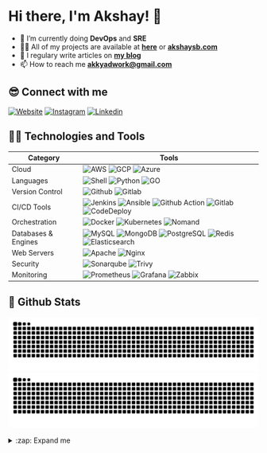 # Hi there, I'm Akshay! 👋

- 🌱 I’m currently doing **DevOps** and **SRE**
- 👨‍💻 All of my projects are available at **[here][github]** or **[akshaysb.com][website]**
- 📝 I regulary write articles on **[my blog][blog]**
- 📫 How to reach me **akkyadwork@gmail.com**

## 😎 Connect with me

[![Website](https://img.shields.io/website?label=akshaysb.com&style=for-the-badge&url=https%3A%2F%2Fakshaysb.com)][website]
[![Instagram](https://img.shields.io/badge/instagram-%23E4405F.svg?&style=for-the-badge&logo=instagram&logoColor=white)][instagram]
[![Linkedin](https://img.shields.io/badge/linkedin-%230077B5.svg?&style=for-the-badge&logo=linkedin&logoColor=white)][linkedin]

## 👨‍💻 Technologies and Tools

| Category           | Tools                                                                                                                                                                                                                                                                                                                                                                                                                                                                                                                                                                                                                                                                                                                                                                                                                                                                                                                                                                                                                                                                                                                                                                                                                                                                                                                                                                                                                                                                                                                                                                                                                                                                                                                                                                                                                                                                                                                                                                                                                                                                                                                                                                                                                                                                                                                                                                                                                                                                                                                                                                                                                                                                                                                                                                                                                                                                                                                                                                                                                                                                                                                                                                                                                                                                                                                                                                                                                                                                                                                                                                                                                                                                                                                                                                                                                                                                                                                                                                                                       |
| ------------------ | ----------------------------------------------------------------------------------------------------------------------------------------------------------------------------------------------------------------------------------------------------------------------------------------------------------------------------------------------------------------------------------------------------------------------------------------------------------------------------------------------------------------------------------------------------------------------------------------------------------------------------------------------------------------------------------------------------------------------------------------------------------------------------------------------------------------------------------------------------------------------------------------------------------------------------------------------------------------------------------------------------------------------------------------------------------------------------------------------------------------------------------------------------------------------------------------------------------------------------------------------------------------------------------------------------------------------------------------------------------------------------------------------------------------------------------------------------------------------------------------------------------------------------------------------------------------------------------------------------------------------------------------------------------------------------------------------------------------------------------------------------------------------------------------------------------------------------------------------------------------------------------------------------------------------------------------------------------------------------------------------------------------------------------------------------------------------------------------------------------------------------------------------------------------------------------------------------------------------------------------------------------------------------------------------------------------------------------------------------------------------------------------------------------------------------------------------------------------------------------------------------------------------------------------------------------------------------------------------------------------------------------------------------------------------------------------------------------------------------------------------------------------------------------------------------------------------------------------------------------------------------------------------------------------------------------------------------------------------------------------------------------------------------------------------------------------------------------------------------------------------------------------------------------------------------------------------------------------------------------------------------------------------------------------------------------------------------------------------------------------------------------------------------------------------------------------------------------------------------------------------------------------------------------------------------------------------------------------------------------------------------------------------------------------------------------------------------------------------------------------------------------------------------------------------------------------------------------------------------------------------------------------------------------------------------------------------------------------------------------------------------------- |
| Cloud              | ![AWS](https://img.shields.io/badge/Amazon_AWS-232F3E?style=for-the-badge&logo=amazon-aws&logoColor=white) ![GCP](https://img.shields.io/badge/Google_Cloud-4285F4?style=for-the-badge&logo=google-cloud&logoColor=white) ![Azure](https://img.shields.io/badge/Microsft_Azure-232F3E?style=for-the-badge&logo=microsoft_azure&logoColor=white)
| Languages          | ![Shell](https://img.shields.io/badge/shell_script%20-%23121011.svg?&style=for-the-badge&logo=gnu-bash&logoColor=white) ![Python](https://img.shields.io/badge/Python-3776AB?style=for-the-badge&logo=python&logoColor=white) ![GO](https://img.shields.io/badge/Go-00ADD8?style=for-the-badge&logo=go&logoColor=white)                                                 
| Version Control    | ![Github](https://img.shields.io/badge/GitHub-100000?style=for-the-badge&logo=github&logoColor=white) ![Gitlab](https://img.shields.io/badge/GitLab-330F63?style=for-the-badge&logo=gitlab&logoColor=white)
| CI/CD Tools        | ![Jenkins](https://img.shields.io/badge/Jenkins-D24939?style=for-the-badge&logo=Jenkins&logoColor=white) ![Ansible](https://img.shields.io/badge/ansible-%235835CC.svg?style=for-the-badge&logo=ansible&logoColor=white) ![Github Action](https://img.shields.io/badge/GitHub_Actions-2088FF?style=for-the-badge&logo=github-actions&logoColor=white) ![Gitlab](https://img.shields.io/badge/gitlab%20-%23326ce5.svg?&style=for-the-badge&logo=gitlab&logoColor=white) ![CodeDeploy](https://img.shields.io/badge/CodeDeploy%20-%230db7ed.svg?&style=for-the-badge&logo=CodeDeploy&logoColor=white) 
| Orchestration      | ![Docker](https://img.shields.io/badge/docker%20-%230db7ed.svg?&style=for-the-badge&logo=docker&logoColor=white) ![Kubernetes](https://img.shields.io/badge/kubernetes%20-%23326ce5.svg?&style=for-the-badge&logo=kubernetes&logoColor=white) ![Nomand](https://img.shields.io/badge/Nomad-232F3E?style=for-the-badge&logo=Nomad&logoColor=white)
| Databases & Engines| ![MySQL](https://img.shields.io/badge/MySQL-00000F?style=for-the-badge&logo=mysql&logoColor=white) ![MongoDB](https://img.shields.io/badge/MongoDB-%234ea94b.svg?&style=for-the-badge&logo=mongodb&logoColor=white) ![PostgreSQL](https://img.shields.io/badge/PostgreSQL-316192?style=for-the-badge&logo=postgresql&logoColor=white) ![Redis](https://img.shields.io/badge/redis%20-%230db7ed.svg?&style=for-the-badge&logo=redis&logoColor=white) ![Elasticsearch](https://img.shields.io/badge/Elasticsearch%20-%23326ce5.svg?&style=for-the-badge&logo=Elasticsearch&logoColor=white)       
| Web Servers        | ![Apache](https://img.shields.io/badge/apache%20-%23D42029.svg?&style=for-the-badge&logo=apache&logoColor=white) ![Nginx](https://img.shields.io/badge/nginx%20-%23009639.svg?&style=for-the-badge&logo=nginx&logoColor=white)                                                                                                                                    
| Security           | ![Sonarqube](https://img.shields.io/badge/Sonarqube-00000F?style=for-the-badge&logo=Sonarqube&logoColor=white) ![Trivy](https://img.shields.io/badge/Trivy-%234ea94b.svg?&style=for-the-badge&logo=Trivy&logoColor=white)  
| Monitoring         | ![Prometheus](https://img.shields.io/badge/Prometheus%20-%230db7ed.svg?&style=for-the-badge&logo=Prometheus&logoColor=white) ![Grafana](https://img.shields.io/badge/Grafana%20-%23326ce5.svg?&style=for-the-badge&logo=Grafana&logoColor=white) ![Zabbix](https://img.shields.io/badge/Zabbix-232F3E?style=for-the-badge&logo=Zabbix&logoColor=white)

## 🚀 Github Stats

![github contribution grid snake animation](https://raw.githubusercontent.com/akshaysb17/akshaysb17/output/github-contribution-grid-snake-dark.svg#gh-dark-mode-only)![github contribution grid snake animation](https://raw.githubusercontent.com/akshaysb17/akshaysb17/output/github-contribution-grid-snake.svg#gh-light-mode-only)

<details>
  <summary> :zap: Expand me</summary>

<!--START_SECTION:waka-->
![Code Time](http://img.shields.io/badge/Code%20Time-2%2C150%20hrs%2035%20mins-blue)

![Lines of code](https://img.shields.io/badge/From%20Hello%20World%20I%27ve%20Written-108.6%20million%20lines%20of%20code-blue)

**🐱 My GitHub Data** 

> 📦 627.4 kB Used in GitHub's Storage 
 > 
> 🏆 129 Contributions in the Year 2025
 > 
> 💼 Opted to Hire
 > 
> 📜 65 Public Repositories 
 > 
> 🔑 20 Private Repositories 
 > 
**I'm an Early 🐤** 

```text
🌞 Morning                32141 commits       ███░░░░░░░░░░░░░░░░░░░░░░   13.75 % 
🌆 Daytime                127247 commits      ██████████████░░░░░░░░░░░   54.43 % 
🌃 Evening                62226 commits       ███████░░░░░░░░░░░░░░░░░░   26.62 % 
🌙 Night                  12170 commits       █░░░░░░░░░░░░░░░░░░░░░░░░   05.21 % 
```
📅 **I'm Most Productive on Monday** 

```text
Monday                   50669 commits       █████░░░░░░░░░░░░░░░░░░░░   21.67 % 
Tuesday                  48110 commits       █████░░░░░░░░░░░░░░░░░░░░   20.58 % 
Wednesday                44137 commits       █████░░░░░░░░░░░░░░░░░░░░   18.88 % 
Thursday                 35398 commits       ████░░░░░░░░░░░░░░░░░░░░░   15.14 % 
Friday                   35062 commits       ████░░░░░░░░░░░░░░░░░░░░░   15.00 % 
Saturday                 9971 commits        █░░░░░░░░░░░░░░░░░░░░░░░░   04.27 % 
Sunday                   10437 commits       █░░░░░░░░░░░░░░░░░░░░░░░░   04.46 % 
```


📊 **This Week I Spent My Time On** 

```text
💬 Programming Languages: 
YAML                     4 hrs 50 mins       ████████████████████░░░░░   78.30 % 
Terraform                56 mins             ████░░░░░░░░░░░░░░░░░░░░░   15.29 % 
Docker                   13 mins             █░░░░░░░░░░░░░░░░░░░░░░░░   03.74 % 
Markdown                 5 mins              ░░░░░░░░░░░░░░░░░░░░░░░░░   01.39 % 
Bash                     2 mins              ░░░░░░░░░░░░░░░░░░░░░░░░░   00.69 % 

🔥 Editors: 
VS Code                  6 hrs 10 mins       █████████████████████████   100.00 % 

💻 Operating System: 
Mac                      6 hrs 10 mins       █████████████████████████   100.00 % 
```

**I Mostly Code in JavaScript** 

```text
Go                       14 repos            ████░░░░░░░░░░░░░░░░░░░░░   17.07 % 
HCL                      8 repos             ██░░░░░░░░░░░░░░░░░░░░░░░   09.76 % 
CSS                      6 repos             ██░░░░░░░░░░░░░░░░░░░░░░░   07.32 % 
TypeScript               5 repos             ██░░░░░░░░░░░░░░░░░░░░░░░   06.10 % 
Dockerfile               4 repos             █░░░░░░░░░░░░░░░░░░░░░░░░   04.88 % 
```




 Last Updated on 30/05/2025 18:06:15 UTC
<!--END_SECTION:waka-->

</details>

[website]: https://akshaysb.com
[blog]: https://akshaysb.com/blog
[instagram]: https://instagram.com/akshaysb17
[linkedin]: https://linkedin.com/in/akshay-bharambe
[github]: https://github.com/akshaysb17
